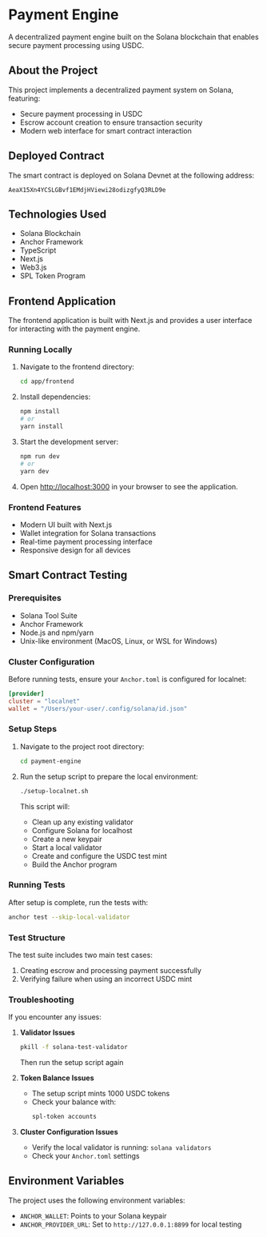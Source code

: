# Payment Engine

A decentralized payment engine built on the Solana blockchain that enables secure payment processing using USDC.

## About the Project

This project implements a decentralized payment system on Solana, featuring:
- Secure payment processing in USDC
- Escrow account creation to ensure transaction security
- Modern web interface for smart contract interaction

## Deployed Contract

The smart contract is deployed on Solana Devnet at the following address:
```
AeaX15Xn4YCSLGBvf1EMdjHViewi28odizgfyQ3RLD9e
```

## Technologies Used

- Solana Blockchain
- Anchor Framework
- TypeScript
- Next.js
- Web3.js
- SPL Token Program

## Frontend Application

The frontend application is built with Next.js and provides a user interface for interacting with the payment engine.

### Running Locally

1. Navigate to the frontend directory:
   ```bash
   cd app/frontend
   ```

2. Install dependencies:
   ```bash
   npm install
   # or
   yarn install
   ```

3. Start the development server:
   ```bash
   npm run dev
   # or
   yarn dev
   ```

4. Open [http://localhost:3000](http://localhost:3000) in your browser to see the application.

### Frontend Features
- Modern UI built with Next.js
- Wallet integration for Solana transactions
- Real-time payment processing interface
- Responsive design for all devices

## Smart Contract Testing

### Prerequisites

- Solana Tool Suite
- Anchor Framework
- Node.js and npm/yarn
- Unix-like environment (MacOS, Linux, or WSL for Windows)

### Cluster Configuration

Before running tests, ensure your `Anchor.toml` is configured for localnet:

```toml
[provider]
cluster = "localnet"
wallet = "/Users/your-user/.config/solana/id.json"
```

### Setup Steps

1. Navigate to the project root directory:
   ```bash
   cd payment-engine
   ```

2. Run the setup script to prepare the local environment:
   ```bash
   ./setup-localnet.sh
   ```
   
   This script will:
   - Clean up any existing validator
   - Configure Solana for localhost
   - Create a new keypair
   - Start a local validator
   - Create and configure the USDC test mint
   - Build the Anchor program

### Running Tests

After setup is complete, run the tests with:
```bash
anchor test --skip-local-validator
```

### Test Structure

The test suite includes two main test cases:
1. Creating escrow and processing payment successfully
2. Verifying failure when using an incorrect USDC mint

### Troubleshooting

If you encounter any issues:

1. **Validator Issues**
   ```bash
   pkill -f solana-test-validator
   ```
   Then run the setup script again

2. **Token Balance Issues**
   - The setup script mints 1000 USDC tokens
   - Check your balance with:
     ```bash
     spl-token accounts
     ```

3. **Cluster Configuration Issues**
   - Verify the local validator is running: `solana validators`
   - Check your `Anchor.toml` settings

## Environment Variables

The project uses the following environment variables:
- `ANCHOR_WALLET`: Points to your Solana keypair
- `ANCHOR_PROVIDER_URL`: Set to `http://127.0.0.1:8899` for local testing
